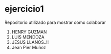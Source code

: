 # ejercicio1
Repositorio utilizado para mostrar como colaborar

1. HENRY GUZMAN
2. LUIS MENDOZA
25. JESUS LLANOS..!!
18. Jean Pier Muñoz

